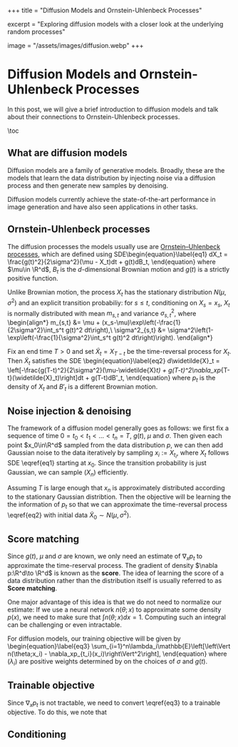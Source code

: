 +++
title = "Diffusion Models and Ornstein-Uhlenbeck Processes"

excerpt = "Exploring diffusion models with a closer look at the underlying random processes"

image = "/assets/images/diffusion.webp"
+++

# Diffusion Models and Ornstein-Uhlenbeck Processes

In this post, we will give a brief introduction to diffusion models and talk about their connections to Ornstein-Uhlenbeck processes.


\toc


## What are diffusion models
Diffusion models are a family of generative models. Broadly, these are the models that learn the data distribution by injecting noise via a diffusion process and then generate new samples by denoising. 

Diffusion models currently achieve the state-of-the-art performance in image generation and have also seen applications in other tasks.


## Ornstein-Uhlenbeck processes
The diffusion processes the models usually use are [Ornstein–Uhlenbeck processes](https://en.wikipedia.org/wiki/Ornstein%E2%80%93Uhlenbeck_process), which are defined using SDE\begin{equation}\label{eq1}
    dX_t = \frac{g(t)^2}{2\sigma^2}(\mu - X_t)dt + g(t)dB_t,
\end{equation} where $\mu\in \R^d$, $B_t$ is the $d$-dimensional Brownian motion and $g(t)$ is a strictly positive function. 

Unlike Brownian motion, the process $X_t$ has the stationary distribution $N(\mu,\sigma^2)$ and an explicit transition probabiliy: for $s\leq t$, conditioning on $X_s = x_s$, $X_t$ is normally distributed with mean $m_{s,t}$ and variance $\sigma^2_{s,t}$, where \begin{align*}
    m_{s,t} &= \mu + (x_s-\mu)\exp\left(-\frac{1}{2\sigma^2}\int_s^t g(t)^2 dt\right),\\
    \sigma^2_{s,t} &= \sigma^2\left(1-\exp\left(-\frac{1}{\sigma^2}\int_s^t g(t)^2 dt\right)\right).
\end{align*}

Fix an end time $T>0$ and set $\widetilde X_t = X_{T-t}$ be the time-reversal process for $X_t$. Then $\widetilde X_t$ satisfies the SDE \begin{equation}\label{eq2}
    d\widetilde{X}_t = \left[-\frac{g(T-t)^2}{2\sigma^2}(\mu-\widetilde{X}_t) + g(T-t)^2\nabla_xp_{T-t}(\widetilde{X}_t)\right]dt + g(T-t)dB'_t,
\end{equation} where $p_t$ is the density of $X_t$ and $B'_t$ is a different Brownian motion.


## Noise injection & denoising
The framework of a diffusion model generally goes as follows: we first fix a sequence of time $0=t_0< t_1 <\dots< t_n = T$, $g(t)$, $\mu$ and $\sigma$. Then given each  point $x_0\in\R^d$ sampled from the data distribution $p$, we can then add Gaussian noise to the data iteratively by sampling $x_i := X_{t_i}$, where $X_t$ follows SDE \eqref{eq1} starting at $x_0$. Since the transition probability is just Gaussian, we can sample $(X_n)$ efficiently. 

Assuming $T$ is large enough that $x_n$ is approximately distributed according to the stationary Gaussian distribtion. Then the objective will be learning the the information of $p_t$ so that we can approximate the time-reversal process \eqref{eq2} with initial data $\widetilde{X}_0 \sim N(\mu,\sigma^2)$.


## Score matching

Since $g(t)$, $\mu$ and $\sigma$ are known, we only need an estimate of $\nabla_xp_t$ to approximate the time-reserval process. The gradient of density $\nabla p:\R^d\to \R^d$ is known as the **score**. The idea of learning the score of a data distribution rather than the distribution itself is usually referred to as **Score matching**. 

One major advantage of this idea is that we do not need to normalize our estimate: If we use a neural network $n(\theta;x)$ to approximate some density $p(x)$, we need to make sure that $\int n(\theta;x)dx=1$. Computing such an integral can be challenging or even intractable. 

For diffusion models, our training objective will be given by \begin{equation}\label{eq3}
    \sum_{i=1}^n\lambda_i\mathbb{E}\left[\left\Vert n(\theta;x_i) - \nabla_xp_{t_i}(x_i)\right\Vert^2\right],
\end{equation} where $(\lambda_i)$ are positive weights determined by on the choices of $\sigma$ and $g(t).$


## Trainable objective

Since $\nabla_xp_t$ is not tractable, we need to convert \eqref{eq3} to a trainable objective. To do this, we note that 


## Conditioning